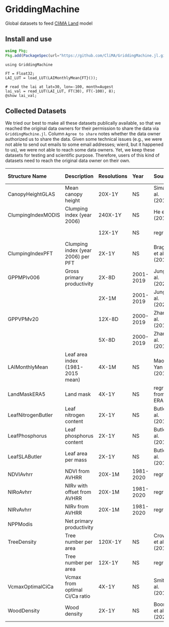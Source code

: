 # GriddingMachine

Global datasets to feed [CliMA Land](https://github.com/CliMA/Land) model




## Install and use
```julia
using Pkg;
Pkg.add(PackageSpec(url="https://github.com/CliMA/GriddingMachine.jl.git", rev="main"));
```

```@example preview
using GriddingMachine

FT = Float32;
LAI_LUT = load_LUT(LAIMonthlyMean{FT}());

# read the lai at lat=30, lon=-100, month=Augest
lai_val = read_LUT(LAI_LUT, FT(30), FT(-100), 8);
@show lai_val;
```




## Collected Datasets

We tried our best to make all these datasets publically available, so that we
reached the original data owners for their permission to share the data via
`GriddingMachine.jl`. Column `Agree to share` notes whether the data owner
authorized us to share the data. Given some technical issues (e.g., we were not
able to send out emails to some email addresses; wierd, but it happened to us),
we were not able to reach some data owners. Yet, we keep these datasets for
testing and scientific purpose. Therefore, users of this kind of datasets need
to reach the original data owner on their own.

| Structure Name     | Description                        | Resolutions | Year      | Source                  | Format | Credit (CliMA)   | Agree to share |
|:-------------------|:-----------------------------------|:------------|:----------|:------------------------|:-------|:-----------------|:---------------|
| CanopyHeightGLAS   | Mean canopy height                 | 20X-1Y      | NS        | Simard et al. (2011)    | NetCDF | Marcos Longo     | Yes            |
| ClumpingIndexMODIS | Clumping index (year 2006)         | 240X-1Y     | NS        | He et al. (2012)        | TIFF   | Renato Braghiere | NASA DATA      |
|                    |                                    | 12X-1Y      | NS        | regridded               | TIFF   | Yujie Wang       | Yes            |
| ClumpingIndexPFT   | Clumping index (year 2006) per PFT | 2X-1Y       | NS        | Braghiere et al. (2019) | NetCDF | Renato Braghiere | Yes            |
| GPPMPIv006         | Gross primary productivity         | 2X-8D       | 2001-2019 | Jung et al. (2020)      | NetCDF | Yujie Wang       | Yes            |
|                    |                                    | 2X-1M       | 2001-2019 | Jung et al. (2020)      | NetCDF | Yujie Wang       | Yes            |
| GPPVPMv20          |                                    | 12X-8D      | 2000-2019 | Zhang et al. (2017)     | NetCDF | Russell Doughty  | Yes            |
|                    |                                    | 5X-8D       | 2000-2019 | Zhang et al. (2017)     | NetCDF | Russell Doughty  | Yes            |
| LAIMonthlyMean     | Leaf area index (1981-2015 mean)   | 4X-1M       | NS        | Mao and Yan (2019)      | NetCDF | Yujie Wang       | NASA DATA      |
| LandMaskERA5       | Land mask                          | 4X-1Y       | NS        | regridded from ERA5     | NetCDF | Yujie Wang       | ERA5 DATA      |
| LeafNitrogenButler       | Leaf nitrogen content              | 2X-1Y       | NS        | Butler et al. (2017)    | NetCDF | Marcos Longo     | Asked+Waiting  |
| LeafPhosphorus     | Leaf phosphorus content            | 2X-1Y       | NS        | Butler et al. (2017)    | NetCDF | Marcos Longo     | Asked+Waiting  |
| LeafSLAButler            | Leaf area per mass                 | 2X-1Y       | NS        | Butler et al. (2017)    | NetCDF | Marcos Longo     | Asked+Waiting  |
| NDVIAvhrr          | NDVI from AVHRR                    | 20X-1M      | 1981-2020 | regridded               | NetCDF | Yujie Wang       | Yes            |
| NIRoAvhrr          | NIRv with offset from AVHRR        | 20X-1M      | 1981-2020 | regridded               | NetCDF | Yujie Wang       | Yes            |
| NIRvAvhrr          | NIRv from AVHRR                    | 20X-1M      | 1981-2020 | regridded               | NetCDF | Yujie Wang       | Yes            |
| NPPModis           | Net primary productivity           |             |           |                         |        |                  |                |
| TreeDensity        | Tree number per area               | 120X-1Y     | NS        | Crowther et al. (2015)  | TIFF   | Renato Braghiere | Yes            |
|                    | Tree number per area               | 12X-1Y      | NS        | regridded               | TIFF   | Yujie Wang       | Yes            |
| VcmaxOptimalCiCa   | Vcmax from optimal Ci/Ca ratio     | 4X-1Y       | NS        | Smith et al. (2019)     | NetCDF | Renato Braghiere | Yes            |
| WoodDensity        | Wood density                       | 2X-1Y       | NS        | Boonman et al. (2020)   | TIFF   | Marcos Longo     | Yes            |
